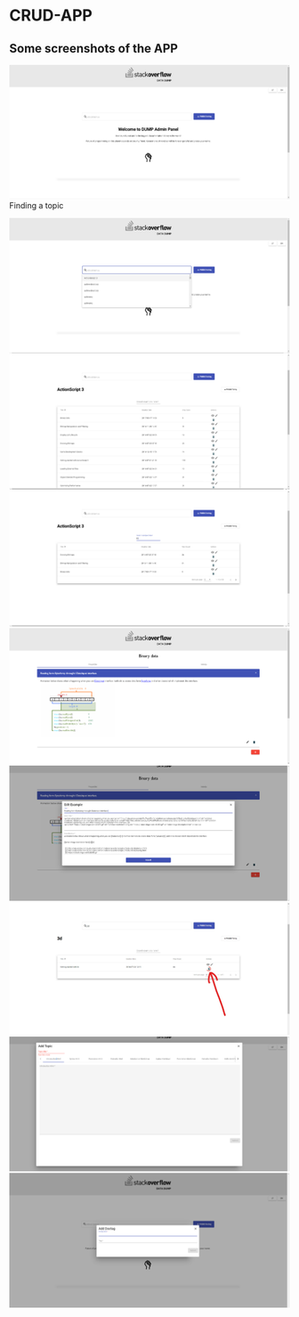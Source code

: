 # CRUD-APP

## Some screenshots of the APP<br/> 
![image](https://github.com/oskarrr991/CRUD-APP/blob/master/screenshots/1.png)<br/> 
Finding a topic<br/> 

![image](https://github.com/oskarrr991/CRUD-APP/blob/master/screenshots/2.png)
![image](https://github.com/oskarrr991/CRUD-APP/blob/master/screenshots/3.png)
![image](https://github.com/oskarrr991/CRUD-APP/blob/master/screenshots/4.png)
![image](https://github.com/oskarrr991/CRUD-APP/blob/master/screenshots/5.png)
![image](https://github.com/oskarrr991/CRUD-APP/blob/master/screenshots/6.png)
![image](https://github.com/oskarrr991/CRUD-APP/blob/master/screenshots/7.jpg)
![image](https://github.com/oskarrr991/CRUD-APP/blob/master/screenshots/8.png)
![image](https://github.com/oskarrr991/CRUD-APP/blob/master/screenshots/9.png)
